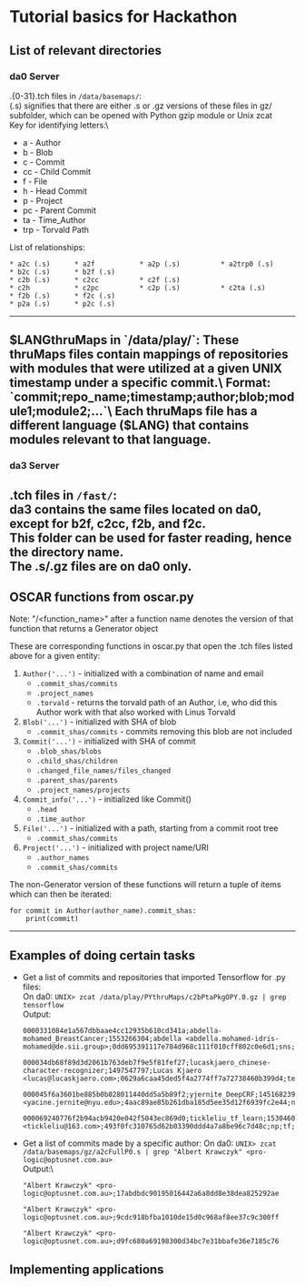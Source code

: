 # Tutorial basics for Hackathon

## List of relevant directories
### da0 Server
<relationship>.{0-31}.tch files in `/data/basemaps/`:\
(.s) signifies that there are either .s or .gz versions of these files in gz/ subfolder, which can be opened with Python gzip module or Unix zcat\
Key for identifying letters:\
* a  - Author
* b  - Blob
* c  - Commit
* cc - Child Commit
* f  - File
* h  - Head Commit
* p  - Project
* pc - Parent Commit
* ta - Time_Author
* trp - Torvald Path

List of relationships:
```
* a2c (.s)		* a2f			* a2p (.s)			* a2trp0 (.s)
* b2c (.s)		* b2f (.s)
* c2b (.s)		* c2cc			* c2f (.s)		
* c2h			* c2pc			* c2p (.s)			* c2ta (.s)
* f2b (.s)		* f2c (.s)		
* p2a (.s)		* p2c (.s)
```	
------
$LANGthruMaps in `/data/play/`:
These thruMaps files contain mappings of repositories with modules that were utilized at a given UNIX timestamp under a specific commit.\
Format: `commit;repo_name;timestamp;author;blob;module1;module2;...`\
Each thruMaps file has a different language ($LANG) that contains modules relevant to that language.
------
### da3 Server
.tch files in `/fast/`:\
da3 contains the same files located on da0, except for b2f, c2cc, f2b, and f2c.\
This folder can be used for faster reading, hence the directory name.\
The .s/.gz files are on da0 only.
------
## OSCAR functions from oscar.py
Note: "/<function_name>" after a function name denotes the version of that function that returns a Generator object  

These are corresponding functions in oscar.py that open the .tch files listed above for a given entity:

1. `Author('...')`  - initialized with a combination of name and email
	* `.commit_shas/commits`
	* `.project_names`
	* `.torvald` - returns the torvald path of an Author, i.e, who did this Author work
				 with that also worked with Linus Torvald
2. `Blob('...')` -  initialized with SHA of blob
	* `.commit_shas/commits` - commits removing this blob are not included
3. `Commit('...')` - initialized with SHA of commit
	* `.blob_shas/blobs`
	* `.child_shas/children`
	* `.changed_file_names/files_changed`
	* `.parent_shas/parents`
	* `.project_names/projects`
4. `Commit_info('...')` - initialized like Commit()
	* `.head`
	* `.time_author`
5. `File('...')` - initialized with a path, starting from a commit root tree
	* `.commit_shas/commits`
6. `Project('...')` - initialized with project name/URI
	* `.author_names`
	* `.commit_shas/commits`

The non-Generator version of these functions will return a tuple of items which can 
then be iterated:
```
for commit in Author(author_name).commit_shas:
	print(commit)
```
------
## Examples of doing certain tasks
* Get a list of commits and repositories that imported Tensorflow for .py files:\
	On da0: `UNIX> zcat /data/play/PYthruMaps/c2bPtaPkgOPY.0.gz | grep tensorflow`\
	Output: 
	```
	0000331084e1a567dbbaae4cc12935b610cd341a;abdella-mohamed_BreastCancer;1553266304;abdella <abdella.mohamed-idris-mohamed@de.sii.group>;0dd695391117e784d968c111f010cff802c0e6d1;sns;keras.models;np;random;tensorflow;os;pd;sklearn.metrics;plt;keras.layers;yaml

	000034db68f89d3d2061b763deb7f9e5f81fef27;lucaskjaero_chinese-character-recognizer;1497547797;Lucas Kjaero <lucas@lucaskjaero.com>;0629a6caa45ded5f4a2774ff7a72738460b399d4;tensorflow;preprocessing;sklearn

	000045f6a3601be885b0b028011440dd5a5b89f2;yjernite_DeepCRF;1451682395;yacine <yacine.jernite@nyu.edu>;4aac89ae85b261dba185d5ee35d12f6939fc2e44;nn_defs;utils;tensorflow

	000069240776f2b94acb9420e042f5043ec869d0;tickleliu_tf_learn;1530460653;tickleliu <tickleliu@163.com>;493f0fc310765d62b03390ddd4a7a8be96c7d48c;np;tf;tensorflow
	```
* Get a list of commits made by a specific author:
	On da0: `UNIX> zcat /data/basemaps/gz/a2cFullP0.s | grep "Albert Krawczyk" <pro-logic@optusnet.com.au>`\
	Output:\
	```
	"Albert Krawczyk" <pro-logic@optusnet.com.au>;17abdbdc90195016442a6a8dd8e38dea825292ae

	"Albert Krawczyk" <pro-logic@optusnet.com.au>;9cdc918bfba1010de15d0c968af8ee37c9c300ff

	"Albert Krawczyk" <pro-logic@optusnet.com.au>;d9fc680a69198300d34bc7e31bbafe36e7185c76
	```
	
## Implementing applications
